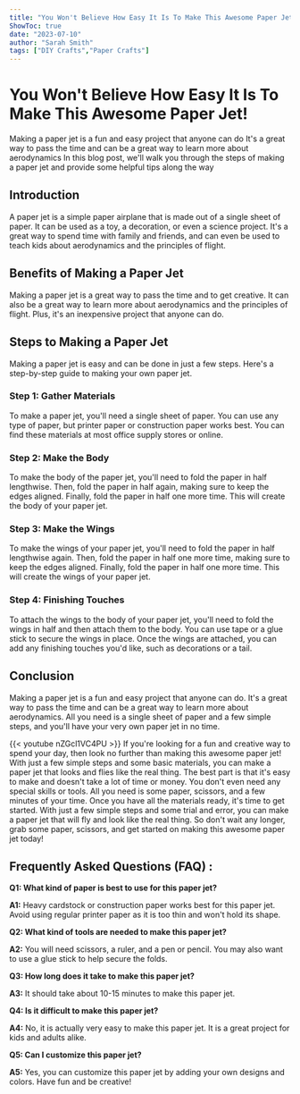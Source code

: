 ```yaml
---
title: "You Won't Believe How Easy It Is To Make This Awesome Paper Jet!"
ShowToc: true 
date: "2023-07-10"
author: "Sarah Smith" 
tags: ["DIY Crafts","Paper Crafts"]
---
```

# You Won't Believe How Easy It Is To Make This Awesome Paper Jet!

Making a paper jet is a fun and easy project that anyone can do It's a great way to pass the time and can be a great way to learn more about aerodynamics In this blog post, we'll walk you through the steps of making a paper jet and provide some helpful tips along the way 

## Introduction 

A paper jet is a simple paper airplane that is made out of a single sheet of paper. It can be used as a toy, a decoration, or even a science project. It's a great way to spend time with family and friends, and can even be used to teach kids about aerodynamics and the principles of flight.

## Benefits of Making a Paper Jet 

Making a paper jet is a great way to pass the time and to get creative. It can also be a great way to learn more about aerodynamics and the principles of flight. Plus, it's an inexpensive project that anyone can do. 

## Steps to Making a Paper Jet 

Making a paper jet is easy and can be done in just a few steps. Here's a step-by-step guide to making your own paper jet. 

### Step 1: Gather Materials 

To make a paper jet, you'll need a single sheet of paper. You can use any type of paper, but printer paper or construction paper works best. You can find these materials at most office supply stores or online. 

### Step 2: Make the Body 

To make the body of the paper jet, you'll need to fold the paper in half lengthwise. Then, fold the paper in half again, making sure to keep the edges aligned. Finally, fold the paper in half one more time. This will create the body of your paper jet. 

### Step 3: Make the Wings 

To make the wings of your paper jet, you'll need to fold the paper in half lengthwise again. Then, fold the paper in half one more time, making sure to keep the edges aligned. Finally, fold the paper in half one more time. This will create the wings of your paper jet. 

### Step 4: Finishing Touches 

To attach the wings to the body of your paper jet, you'll need to fold the wings in half and then attach them to the body. You can use tape or a glue stick to secure the wings in place. Once the wings are attached, you can add any finishing touches you'd like, such as decorations or a tail. 

## Conclusion 

Making a paper jet is a fun and easy project that anyone can do. It's a great way to pass the time and can be a great way to learn more about aerodynamics. All you need is a single sheet of paper and a few simple steps, and you'll have your very own paper jet in no time.

{{< youtube nZGcl1VC4PU >}} 
If you're looking for a fun and creative way to spend your day, then look no further than making this awesome paper jet! With just a few simple steps and some basic materials, you can make a paper jet that looks and flies like the real thing. The best part is that it's easy to make and doesn't take a lot of time or money. You don't even need any special skills or tools. All you need is some paper, scissors, and a few minutes of your time. Once you have all the materials ready, it's time to get started. With just a few simple steps and some trial and error, you can make a paper jet that will fly and look like the real thing. So don't wait any longer, grab some paper, scissors, and get started on making this awesome paper jet today!

## Frequently Asked Questions (FAQ) :
**Q1: What kind of paper is best to use for this paper jet?**

**A1:** Heavy cardstock or construction paper works best for this paper jet. Avoid using regular printer paper as it is too thin and won't hold its shape. 

**Q2: What kind of tools are needed to make this paper jet?**

**A2:** You will need scissors, a ruler, and a pen or pencil. You may also want to use a glue stick to help secure the folds. 

**Q3: How long does it take to make this paper jet?**

**A3:** It should take about 10-15 minutes to make this paper jet. 

**Q4: Is it difficult to make this paper jet?**

**A4:** No, it is actually very easy to make this paper jet. It is a great project for kids and adults alike. 

**Q5: Can I customize this paper jet?**

**A5:** Yes, you can customize this paper jet by adding your own designs and colors. Have fun and be creative!



